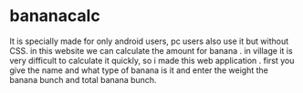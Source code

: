 # bananacalc
It is specially made for only android users, pc users also use it but without CSS. in this website we can calculate the amount for banana . in village it is very difficult to calculate it quickly, so i made this web application . first you give the name and what type of banana is it and enter the weight the banana bunch and total banana bunch.  
